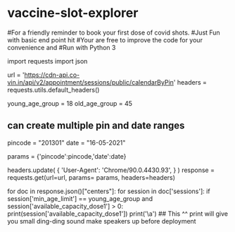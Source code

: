 # vaccine-slot-explorer
#For a friendly reminder to book your first dose of covid shots.
#Just Fun with basic end point hit
#Your are free to improve the code for your convenience and 
#Run with Python 3



import requests
import json

url = 'https://cdn-api.co-vin.in/api/v2/appointment/sessions/public/calendarByPin'
headers = requests.utils.default_headers()

young_age_group = 18
old_age_group = 45

## can create multiple pin and date ranges

pincode = "201301"
date = "16-05-2021"

params = {'pincode':pincode,'date':date}

headers.update(
    {
        'User-Agent': 'Chrome/90.0.4430.93',
    }
)
response = requests.get(url=url, params= params, headers=headers)

for doc in response.json()["centers"]:
	for session in doc['sessions']:
		if session['min_age_limit'] == young_age_group and session['available_capacity_dose1'] > 0:
			print(session['available_capacity_dose1'])
			print('\a')	
			## This ^^ print will give you small ding-ding sound make speakers up before deployment

